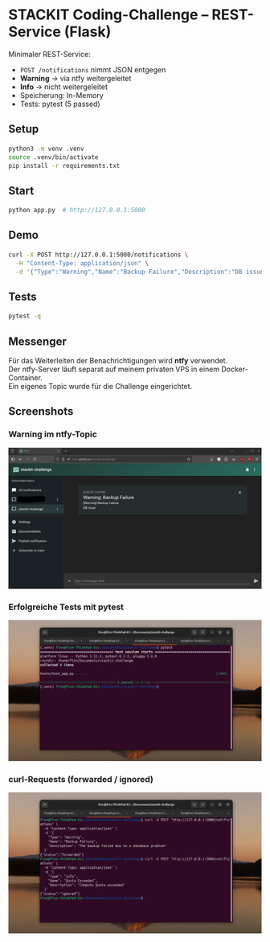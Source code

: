 # STACKIT Coding-Challenge – REST-Service (Flask)

Minimaler REST-Service:
- `POST /notifications` nimmt JSON entgegen
- **Warning** → via ntfy weitergeleitet
- **Info** → nicht weitergeleitet
- Speicherung: In-Memory
- Tests: pytest (5 passed)

## Setup
```bash
python3 -m venv .venv
source .venv/bin/activate
pip install -r requirements.txt
```

## Start
```bash
python app.py  # http://127.0.0.1:5000
```

## Demo
```bash
curl -X POST http://127.0.0.1:5000/notifications \
  -H "Content-Type: application/json" \
  -d '{"Type":"Warning","Name":"Backup Failure","Description":"DB issue"}'
  ```

## Tests
```bash
pytest -q  
  ```

## Messenger
Für das Weiterleiten der Benachrichtigungen wird **ntfy** verwendet.  
Der ntfy-Server läuft separat auf meinem privaten VPS in einem Docker-Container.  
Ein eigenes Topic wurde für die Challenge eingerichtet.

## Screenshots

### Warning im ntfy-Topic
![Warning](./screenshots/ntfy.png)

### Erfolgreiche Tests mit pytest
![Pytest](./screenshots/pytest.png)

### curl-Requests (forwarded / ignored)
![cURL](./screenshots/curl.png)
